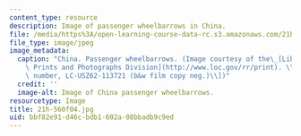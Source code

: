 ```yaml
---
content_type: resource
description: Image of passenger wheelbarrows in China.
file: /media/https%3A/open-learning-course-data-rc.s3.amazonaws.com/21h-560-smashing-the-iron-rice-bowl-chinese-east-asia-fall-2004/bbf82e91d46cbdb1602a08bbadb9c9ed_21h-560f04.jpg
file_type: image/jpeg
image_metadata:
  caption: "China. Passenger wheelbarrows. (Image courtesy of the\_[Library of Congress,\
    \ Prints and Photographs Division](http://www.loc.gov/rr/print). \\[reproduction\
    \ number, LC-USZ62-113721 (b&w film copy neg.)\\])"
  credit: ''
  image-alt: Image of China passenger wheelbarrows.
resourcetype: Image
title: 21h-560f04.jpg
uid: bbf82e91-d46c-bdb1-602a-08bbadb9c9ed
---
```


